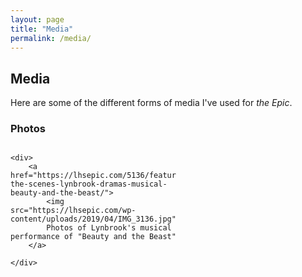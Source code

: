 ```yaml
---
layout: page
title: "Media"
permalink: /media/
---
```

<style>
	.grid {
		display: grid;
		grid-template-columns: 265px 265px 265px;
		grid-template-rows: auto auto auto;
		grid-gap: 20px;
	}
</style>

<h2>Media</h2>

<p>Here are some of the different forms of media I've used for <i>the Epic</i>.

<h3>Photos</h3>

<section class="grid">

	
	
	<div>
		<a href="https://lhsepic.com/5136/features/behind-the-scenes-lynbrook-dramas-musical-beauty-and-the-beast/">
			<img src="https://lhsepic.com/wp-content/uploads/2019/04/IMG_3136.jpg">
			Photos of Lynbrook's musical performance of "Beauty and the Beast"
		</a>
		
	</div>

</section>